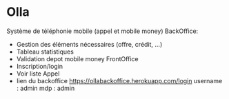 # Olla
Système de téléphonie mobile (appel et mobile money)
BackOffice:
- Gestion des éléments nécessaires (offre, crédit, …)
- Tableau statistiques
- Validation depot mobile money
FrontOffice
- Inscription/login
- Voir liste Appel
- lien du backoffice https://ollabackoffice.herokuapp.com/login username : admin mdp : admin
